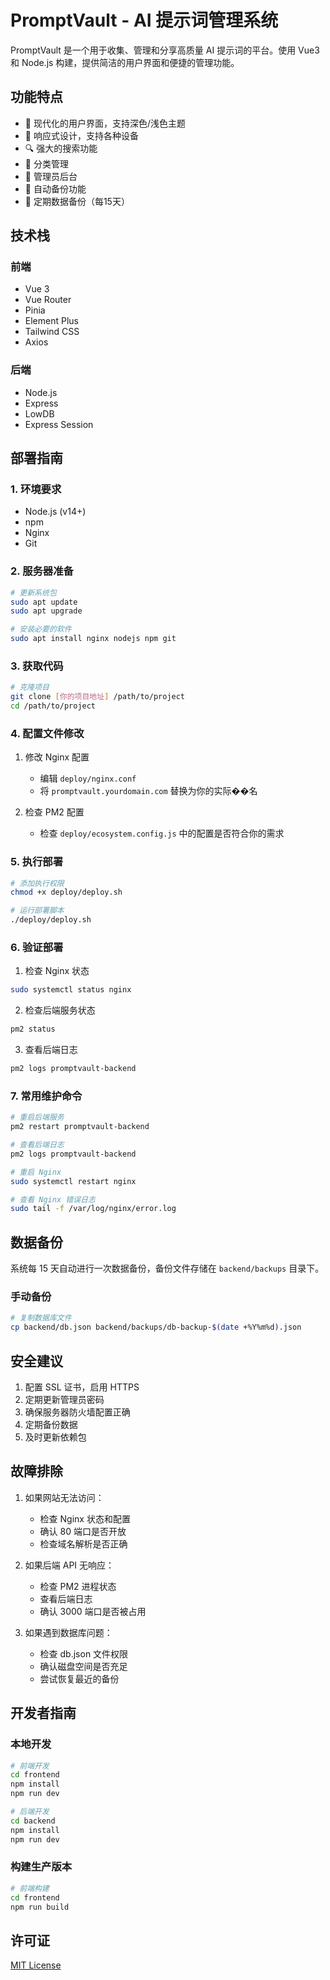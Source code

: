 # PromptVault - AI 提示词管理系统

PromptVault 是一个用于收集、管理和分享高质量 AI 提示词的平台。使用 Vue3 和 Node.js 构建，提供简洁的用户界面和便捷的管理功能。

## 功能特点

- 🎨 现代化的用户界面，支持深色/浅色主题
- 📱 响应式设计，支持各种设备
- 🔍 强大的搜索功能
- 📂 分类管理
- 🔐 管理员后台
- 💾 自动备份功能
- 🔄 定期数据备份（每15天）

## 技术栈

### 前端
- Vue 3
- Vue Router
- Pinia
- Element Plus
- Tailwind CSS
- Axios

### 后端
- Node.js
- Express
- LowDB
- Express Session

## 部署指南

### 1. 环境要求

- Node.js (v14+)
- npm
- Nginx
- Git

### 2. 服务器准备

```bash
# 更新系统包
sudo apt update
sudo apt upgrade

# 安装必要的软件
sudo apt install nginx nodejs npm git
```

### 3. 获取代码

```bash
# 克隆项目
git clone [你的项目地址] /path/to/project
cd /path/to/project
```

### 4. 配置文件修改

1. 修改 Nginx 配置
   - 编辑 `deploy/nginx.conf`
   - 将 `promptvault.yourdomain.com` 替换为你的实际��名

2. 检查 PM2 配置
   - 检查 `deploy/ecosystem.config.js` 中的配置是否符合你的需求

### 5. 执行部署

```bash
# 添加执行权限
chmod +x deploy/deploy.sh

# 运行部署脚本
./deploy/deploy.sh
```

### 6. 验证部署

1. 检查 Nginx 状态
```bash
sudo systemctl status nginx
```

2. 检查后端服务状态
```bash
pm2 status
```

3. 查看后端日志
```bash
pm2 logs promptvault-backend
```

### 7. 常用维护命令

```bash
# 重启后端服务
pm2 restart promptvault-backend

# 查看后端日志
pm2 logs promptvault-backend

# 重启 Nginx
sudo systemctl restart nginx

# 查看 Nginx 错误日志
sudo tail -f /var/log/nginx/error.log
```

## 数据备份

系统每 15 天自动进行一次数据备份，备份文件存储在 `backend/backups` 目录下。

### 手动备份

```bash
# 复制数据库文件
cp backend/db.json backend/backups/db-backup-$(date +%Y%m%d).json
```

## 安全建议

1. 配置 SSL 证书，启用 HTTPS
2. 定期更新管理员密码
3. 确保服务器防火墙配置正确
4. 定期备份数据
5. 及时更新依赖包

## 故障排除

1. 如果网站无法访问：
   - 检查 Nginx 状态和配置
   - 确认 80 端口是否开放
   - 检查域名解析是否正确

2. 如果后端 API 无响应：
   - 检查 PM2 进程状态
   - 查看后端日志
   - 确认 3000 端口是否被占用

3. 如果遇到数据库问题：
   - 检查 db.json 文件权限
   - 确认磁盘空间是否充足
   - 尝试恢复最近的备份

## 开发者指南

### 本地开发

```bash
# 前端开发
cd frontend
npm install
npm run dev

# 后端开发
cd backend
npm install
npm run dev
```

### 构建生产版本

```bash
# 前端构建
cd frontend
npm run build
```

## 许可证

[MIT License](LICENSE)
